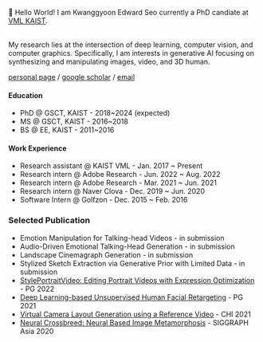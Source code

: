 👋 Hello World! I am Kwanggyoon Edward Seo currently a PhD candiate at [VML KAIST](https://vml.kaist.ac.kr). 

<br>
My research lies at the intersection of deep learning, computer vision, and computer graphics. Specifically, I am interests in generative AI focusing on synthesizing and manipulating images, video, and 3D human.
<br>


[personal page](https://seokg.github.io) / [google scholar](https://scholar.google.com/citations?user=AQt43oYAAAAJ&hl=en) / [email](seokg1023@gmail.com)

#### Education
* PhD @ GSCT, KAIST - 2018~2024 (expected)
* MS @ GSCT, KAIST - 2016~2018
* BS @ EE, KAIST - 2011~2016

#### Work Experience
* Research assistant @ KAIST VML - Jan. 2017 ~ Present
* Research intern @ Adobe Research - Jun. 2022 ~ Aug. 2022
* Research intern @ Adobe Research - Mar. 2021 ~ Jun. 2021
* Research intern @ Naver Clova - Dec. 2019 ~ Jun. 2020
* Software Intern @ Golfzon - Dec. 2015 ~ Feb. 2016

### Selected Publication
* Emotion Manipulation for Talking-head Videos - in submission
* Audio-Driven Emotional Talking-Head Generation - in submission
* Landscape Cinemagraph Generation - in submission
* Stylized Sketch Extraction via Generative Prior with Limited Data - in submission
* [StylePortraitVideo: Editing Portrait Videos with Expression Optimization](https://style-portrait-video.github.io) - PG 2022
* [Deep Learning-based Unsupervised Human Facial Retargeting](https://diglib.eg.org/handle/10.1111/cgf14400) - PG 2021
* [Virtual Camera Layout Generation using a Reference Video]([https://vml.kaist.ac.kr/main/international/individual/173](https://youtu.be/F4FO_jQ7-N8)) - CHI 2021
* [Neural Crossbreed: Neural Based Image Metamorphosis](https://github.com/sanghunpark/neural_crossbreed) - SIGGRAPH Asia 2020
<!-- ## <img src="https://media.giphy.com/media/iY8CRBdQXODJSCERIr/giphy.gif" width="35"><b> Github Stats </b>
<div align="center">

<a href="https://github.com/0xabdulkhalid/">
  <img src="https://github-readme-stats.vercel.app/api?username=seokg&include_all_commits=true&count_private=true&show_icons=true&line_height=20&title_color=7A7ADB&icon_color=2234AE&text_color=D3D3D3&bg_color=0,000000,130F40" width="450"/>
<!--   <img src="https://github-readme-stats.vercel.app/api/top-langs?username=seokg&show_icons=true&locale=en&layout=compact&line_height=20&title_color=7A7ADB&icon_color=2234AE&text_color=D3D3D3&bg_color=0,000000,130F40" width="375"  alt="0xabdulkhalid"/> -->
<!--   <img src="https://github-readme-stats.vercel.app/api/top-langs/?username=seokg&layout=compact" width="450"/> -->

<!-- </a>
</div>
 --> 
<!-- - 🌱 I’m currently learning ... -->
<!-- - 💞️ I’m looking to collaborate on ... -->
<!-- - 📫 How to reach me .. -->

<!---
seokg/seokg is a ✨ special ✨ repository because its `README.md` (this file) appears on your GitHub profile.
You can click the Preview link to take a look at your changes.
--->
